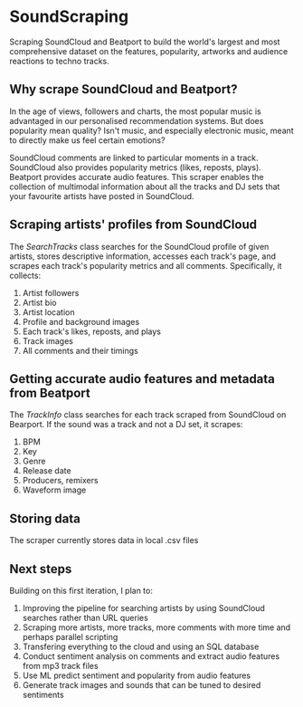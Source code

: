 # SoundScraping
Scraping SoundCloud and Beatport to build the world's largest and most comprehensive dataset on the features, popularity, artworks and audience reactions to techno tracks.

## Why scrape SoundCloud and Beatport?
In the age of views, followers and charts, the most popular music is advantaged in our personalised recommendation systems. But does popularity mean quality? Isn't music, and especially electronic music, meant to directly make us feel certain emotions?

SoundCloud comments are linked to particular moments in a track. SoundCloud also provides popularity metrics (likes, reposts, plays). Beatport provides accurate audio features. This scraper enables the collection of multimodal information about all the tracks and DJ sets that your favourite artists have posted in SoundCloud.

## Scraping artists' profiles from SoundCloud
The _SearchTracks_ class searches for the SoundCloud profile of given artists, stores descriptive information, accesses each track's page, and scrapes each track's popularity metrics and all comments. Specifically, it collects:

1. Artist followers
2. Artist bio
3. Artist location
4. Profile and background images
5. Each track's likes, reposts, and plays
6. Track images
7. All comments and their timings

## Getting accurate audio features and metadata from Beatport
The _TrackInfo_ class searches for each track scraped from SoundCloud on Bearport. If the sound was a track and not a DJ set, it scrapes:

1. BPM
2. Key
3. Genre
4. Release date
5. Producers, remixers
6. Waveform image

## Storing data
The scraper currently stores data in local .csv files

## Next steps
Building on this first iteration, I plan to:

1. Improving the pipeline for searching artists by using SoundCloud searches rather than URL queries
2. Scraping more artists, more tracks, more comments with more time and perhaps parallel scripting
3. Transfering everything to the cloud and using an SQL database
4. Conduct sentiment analysis on comments and extract audio features from mp3 track files
5. Use ML predict sentiment and popularity from audio features
6. Generate track images and sounds that can be tuned to desired sentiments

